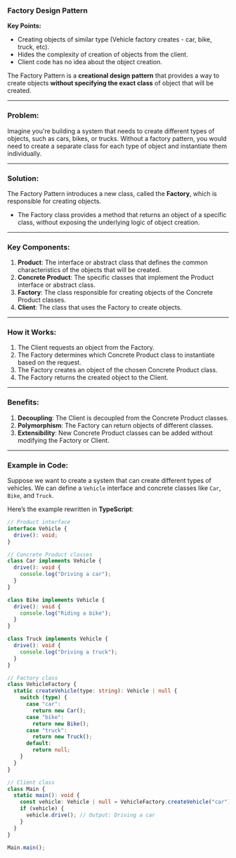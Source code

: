 ### Factory Design Pattern

**Key Points:**
- Creating objects of similar type (Vehicle factory creates - car, bike, truck, etc).
- Hides the complexity of creation of objects from the client.
- Client code has no idea about the object creation.

The Factory Pattern is a **creational design pattern** that provides a way to create objects **without specifying the exact class** of object that will be created.

---

### **Problem:**

Imagine you're building a system that needs to create different types of objects, such as cars, bikes, or trucks. Without a factory pattern, you would need to create a separate class for each type of object and instantiate them individually.

---

### **Solution:**

The Factory Pattern introduces a new class, called the **Factory**, which is responsible for creating objects.  
- The Factory class provides a method that returns an object of a specific class, without exposing the underlying logic of object creation.

---

### **Key Components:**

1. **Product**: The interface or abstract class that defines the common characteristics of the objects that will be created.
2. **Concrete Product**: The specific classes that implement the Product interface or abstract class.
3. **Factory**: The class responsible for creating objects of the Concrete Product classes.
4. **Client**: The class that uses the Factory to create objects.

---

### **How it Works:**

1. The Client requests an object from the Factory.
2. The Factory determines which Concrete Product class to instantiate based on the request.
3. The Factory creates an object of the chosen Concrete Product class.
4. The Factory returns the created object to the Client.

---

### **Benefits:**

1. **Decoupling**: The Client is decoupled from the Concrete Product classes.
2. **Polymorphism**: The Factory can return objects of different classes.
3. **Extensibility**: New Concrete Product classes can be added without modifying the Factory or Client.

---

### **Example in Code:**

Suppose we want to create a system that can create different types of vehicles. We can define a `Vehicle` interface and concrete classes like `Car`, `Bike`, and `Truck`.

Here’s the example rewritten in **TypeScript**:

```typescript
// Product interface
interface Vehicle {
  drive(): void;
}

// Concrete Product classes
class Car implements Vehicle {
  drive(): void {
    console.log("Driving a car");
  }
}

class Bike implements Vehicle {
  drive(): void {
    console.log("Riding a bike");
  }
}

class Truck implements Vehicle {
  drive(): void {
    console.log("Driving a truck");
  }
}

// Factory class
class VehicleFactory {
  static createVehicle(type: string): Vehicle | null {
    switch (type) {
      case "car":
        return new Car();
      case "bike":
        return new Bike();
      case "truck":
        return new Truck();
      default:
        return null;
    }
  }
}

// Client class
class Main {
  static main(): void {
    const vehicle: Vehicle | null = VehicleFactory.createVehicle("car");
    if (vehicle) {
      vehicle.drive(); // Output: Driving a car
    }
  }
}

Main.main();
